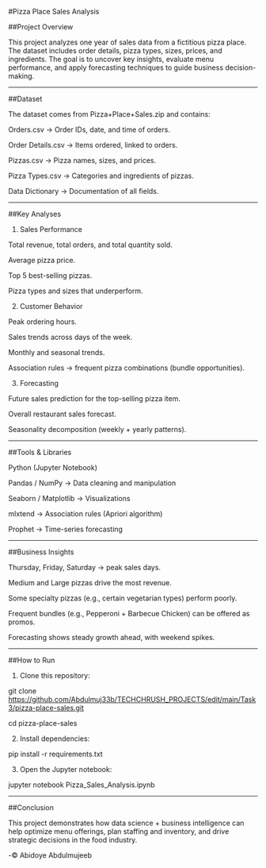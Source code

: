 #Pizza Place Sales Analysis

##Project Overview

This project analyzes one year of sales data from a fictitious pizza place. The dataset includes order details, pizza types, sizes, prices, and ingredients. The goal is to uncover key insights, evaluate menu performance, and apply forecasting techniques to guide business decision-making.


---

##Dataset

The dataset comes from Pizza+Place+Sales.zip and contains:

Orders.csv → Order IDs, date, and time of orders.

Order Details.csv → Items ordered, linked to orders.

Pizzas.csv → Pizza names, sizes, and prices.

Pizza Types.csv → Categories and ingredients of pizzas.

Data Dictionary → Documentation of all fields.



---

##Key Analyses

1. Sales Performance

Total revenue, total orders, and total quantity sold.

Average pizza price.

Top 5 best-selling pizzas.

Pizza types and sizes that underperform.



2. Customer Behavior

Peak ordering hours.

Sales trends across days of the week.

Monthly and seasonal trends.

Association rules → frequent pizza combinations (bundle opportunities).



3. Forecasting

Future sales prediction for the top-selling pizza item.

Overall restaurant sales forecast.

Seasonality decomposition (weekly + yearly patterns).





---

##Tools & Libraries

Python (Jupyter Notebook)

Pandas / NumPy → Data cleaning and manipulation

Seaborn / Matplotlib → Visualizations

mlxtend → Association rules (Apriori algorithm)

Prophet → Time-series forecasting



---

##Business Insights

Thursday, Friday, Saturday → peak sales days.

Medium and Large pizzas drive the most revenue.

Some specialty pizzas (e.g., certain vegetarian types) perform poorly.

Frequent bundles (e.g., Pepperoni + Barbecue Chicken) can be offered as promos.

Forecasting shows steady growth ahead, with weekend spikes.



---

##How to Run

1. Clone this repository:

git clone https://github.com/Abdulmuj33b/TECHCHRUSH_PROJECTS/edit/main/Task3/pizza-place-sales.git

cd pizza-place-sales


2. Install dependencies:

pip install -r requirements.txt


3. Open the Jupyter notebook:

jupyter notebook Pizza_Sales_Analysis.ipynb




---

##Conclusion

This project demonstrates how data science + business intelligence can help optimize menu offerings, plan staffing and inventory, and drive strategic decisions in the food industry.


-© Abidoye Abdulmujeeb 

